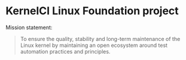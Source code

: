 KernelCI Linux Foundation project
=================================

Mission statement:

> To ensure the quality, stability and long-term maintenance of the Linux
> kernel by maintaining an open ecosystem around test automation practices and
> principles.
